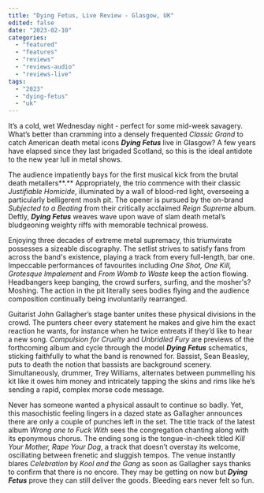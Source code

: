 ```yaml
---
title: "Dying Fetus, Live Review - Glasgow, UK"
edited: false
date: "2023-02-10"
categories:
  - "featured"
  - "features"
  - "reviews"
  - "reviews-audio"
  - "reviews-live"
tags:
  - "2023"
  - "dying-fetus"
  - "uk"
---
```


It’s a cold, wet Wednesday night - perfect for some mid-week savagery. What’s better than cramming into a densely frequented _Classic Grand_ to catch American death metal icons _**Dying Fetus**_ live in Glasgow? A few years have elapsed since they last brigaded Scotland, so this is the ideal antidote to the new year lull in metal shows. 

The audience impatiently bays for the first musical kick from the brutal death metallers**.** Appropriately, the trio commence with their classic _Justifiable Homicide_, illuminated by a wall of blood-red light, overseeing a particularly belligerent mosh pit. The opener is pursued by the on-brand _Subjected to a Beating_ from their critically acclaimed _Reign Supreme_ album. Deftly, _**Dying Fetus**_ weaves wave upon wave of slam death metal’s bludgeoning weighty riffs with memorable technical prowess.

Enjoying three decades of extreme metal supremacy, this triumvirate possesses a sizeable discography. The setlist strives to satisfy fans from across the band's existence, playing a track from every full-length, bar one. Impeccable performances of favourites including _One Shot, One Kill, Grotesque Impalement_ and _From Womb to Waste_ keep the action flowing. Headbangers keep banging, the crowd surfers, surfing, and the mosher's? Moshing. The action in the pit literally sees bodies flying and the audience composition continually being involuntarily rearranged. 

Guitarist John Gallagher’s stage banter unites these physical divisions in the crowd. The punters cheer every statement he makes and give him the exact reaction he wants, for instance when he twice entreats if they’d like to hear a new song. _Compulsion for Cruelty_ and _Unbridled Fury_ are previews of the forthcoming album and cycle through the model _**Dying Fetus**_ schematics, sticking faithfully to what the band is renowned for. Bassist, Sean Beasley, puts to death the notion that bassists are background scenery. Simultaneously, drummer, Trey Williams, alternates between pummelling his kit like it owes him money and intricately tapping the skins and rims like he’s sending a rapid, complex morse code message.

Never has someone wanted a physical assault to continue so badly. Yet, this masochistic feeling lingers in a dazed state as Gallagher announces there are only a couple of punches left in the set. The title track of the latest album _Wrong one to Fuck With_ sees the congregation chanting along with its eponymous chorus. The ending song is the tongue-in-cheek titled _Kill Your Mother, Rape Your Dog_, a track that doesn’t overstay its welcome, oscillating between frenetic and sluggish tempos. The venue instantly blares _Celebration_ by _Kool and the Gang_ as soon as Gallagher says thanks to confirm that there is no encore. They may be getting on now but **_Dying Fetus_** prove they can still deliver the goods. Bleeding ears never felt so fun.
